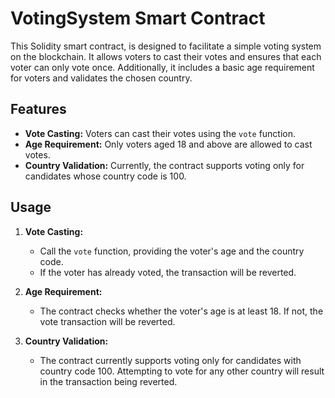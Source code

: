 # VotingSystem Smart Contract

This Solidity smart contract, is designed to facilitate a simple voting system on the blockchain. It allows voters to cast their votes and ensures that each voter can only vote once. Additionally, it includes a basic age requirement for voters and validates the chosen country.

## Features

- **Vote Casting:** Voters can cast their votes using the `vote` function.
- **Age Requirement:** Only voters aged 18 and above are allowed to cast votes.
- **Country Validation:** Currently, the contract supports voting only for candidates whose country code is 100.

## Usage

1. **Vote Casting:**
   - Call the `vote` function, providing the voter's age and the country code.
   - If the voter has already voted, the transaction will be reverted.

2. **Age Requirement:**
   - The contract checks whether the voter's age is at least 18. If not, the vote transaction will be reverted.

3. **Country Validation:**
   - The contract currently supports voting only for candidates with country code 100. Attempting to vote for any other country will result in the transaction being reverted.


